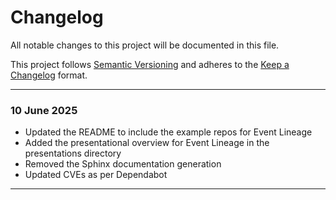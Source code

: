 # Changelog

All notable changes to this project will be documented in this file.

This project follows [Semantic Versioning](https://semver.org/) and adheres to the [Keep a Changelog](https://keepachangelog.com/en/1.0.0/) format.

---

### 10 June 2025

- Updated the README to include the example repos for Event Lineage
- Added the presentational overview for Event Lineage in the presentations directory
- Removed the Sphinx documentation generation
- Updated CVEs as per Dependabot


---

